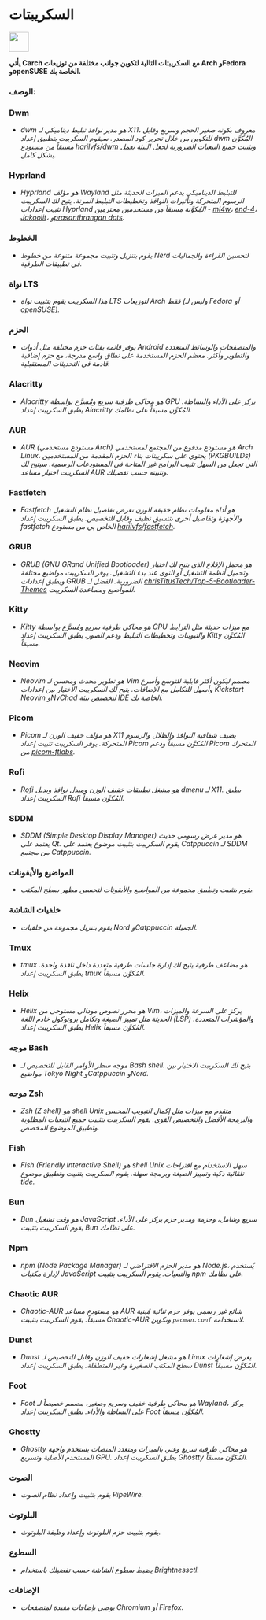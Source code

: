 # السكريبتات

<img src="https://cdn-icons-png.flaticon.com/128/3721/3721643.png" width="40" />

**يأتي Carch مع السكريبتات التالية لتكوين جوانب مختلفة من توزيعات Arch وFedora وopenSUSE الخاصة بك.**

### الوصف:

### Dwm
- *dwm هو مدير نوافذ تبليط ديناميكي لـ X11، معروف بكونه صغير الحجم وسريع وقابل للتكوين من خلال تحرير كود المصدر. سيقوم السكريبت بتطبيق إعداد dwm المُكوَّن مسبقاً من مستودع [harilvfs/dwm](https://github.com/harilvfs/dwm) وتثبيت جميع التبعيات الضرورية لجعل البيئة تعمل بشكل كامل.*

### Hyprland
- *Hyprland هو مؤلف Wayland للتبليط الديناميكي يدعم الميزات الحديثة مثل الرسوم المتحركة وتأثيرات النوافذ وتخطيطات التبليط المرنة. يتيح لك السكريبت تثبيت إعدادات Hyprland المُكوَّنة مسبقاً من مستخدمين محترمين - [ml4w](https://github.com/mylinuxforwork/dotfiles)، [end-4](https://github.com/end-4/dots-hyprland)، [Jakoolit](https://github.com/JaKooLit/Arch-Hyprland)، و[prasanthrangan dots](https://github.com/prasanthrangan/hyprdots).*

### الخطوط
- *يقوم بتنزيل وتثبيت مجموعة متنوعة من خطوط Nerd لتحسين القراءة والجماليات في تطبيقات الطرفية.*

### نواة LTS
- *هذا السكريبت يقوم بتثبيت نواة LTS لتوزيعات Arch فقط (وليس لـ Fedora أو openSUSE).*

### الحزم
- *يوفر قائمة بفئات حزم مختلفة مثل أدوات Android والمتصفحات والوسائط المتعددة والتطوير وأكثر. معظم الحزم المستخدمة على نطاق واسع مدرجة، مع حزم إضافية قادمة في التحديثات المستقبلية.*

### Alacritty
- *Alacritty هو محاكي طرفية سريع ومُسرَّع بواسطة GPU يركز على الأداء والبساطة. يطبق السكريبت إعداد Alacritty المُكوَّن مسبقاً على نظامك.*

### AUR
- *AUR (مستودع مستخدمي Arch) هو مستودع مدفوع من المجتمع لمستخدمي Arch Linux، يحتوي على سكريبتات بناء الحزم المقدمة من المستخدمين (PKGBUILDs) التي تجعل من السهل تثبيت البرامج غير المتاحة في المستودعات الرسمية. سيتيح لك السكريبت اختيار مساعد AUR وتثبيته حسب تفضيلك.*

### Fastfetch
- *Fastfetch هو أداة معلومات نظام خفيفة الوزن تعرض تفاصيل نظام التشغيل والأجهزة وتفاصيل أخرى بتنسيق نظيف وقابل للتخصيص. يطبق السكريبت إعداد fastfetch الخاص بي من مستودع [harilvfs/fastfetch](https://github.com/harilvfs/fastfetch).*

### GRUB
- *GRUB (GNU GRand Unified Bootloader) هو محمل الإقلاع الذي يتيح لك اختيار وتحميل أنظمة التشغيل أو النوى عند بدء التشغيل. يوفر السكريبت مواضيع مختلفة ويطبق إعدادات GRUB الضرورية. الفضل لـ [chrisTitusTech/Top-5-Bootloader-Themes](https://github.com/chrisTitusTech/Top-5-Bootloader-Themes) للمواضيع ومساعدة السكريبت.*

### Kitty
- *Kitty هو محاكي طرفية سريع ومُسرَّع بواسطة GPU مع ميزات حديثة مثل الترابط والتبويبات وتخطيطات التبليط ودعم الصور. يطبق السكريبت إعداد Kitty المُكوَّن مسبقاً.*

### Neovim
- *Neovim هو تطوير محدث ومحسن لـ Vim مصمم ليكون أكثر قابلية للتوسع وأسرع وأسهل للتكامل مع الإضافات. يتيح لك السكريبت الاختيار بين إعدادات Kickstart Neovim وNvChad لتخصيص بيئة IDE الخاصة بك.*

### Picom
- *Picom هو مؤلف خفيف الوزن لـ X11 يضيف شفافية النوافذ والظلال والرسوم المتحركة. يوفر السكريبت تثبيت إعداد Picom المُكوَّن مسبقاً ودعم Picom المتحرك من [picom-ftlabs](https://github.com/r0-zero/picom).*

### Rofi
- *Rofi هو مشغل تطبيقات خفيف الوزن ومبدل نوافذ وبديل dmenu لـ X11. يطبق السكريبت إعداد Rofi المُكوَّن مسبقاً.*

### SDDM
- *SDDM (Simple Desktop Display Manager) هو مدير عرض رسومي حديث يعتمد على Qt. يقوم السكريبت بتثبيت موضوع يعتمد على Catppuccin لـ SDDM من مجتمع Catppuccin.*

### المواضيع والأيقونات
- *يقوم بتثبيت وتطبيق مجموعة من المواضيع والأيقونات لتحسين مظهر سطح المكتب.*

### خلفيات الشاشة
- *يقوم بتنزيل مجموعة من خلفيات Nord وCatppuccin الجميلة.*

### Tmux
- *tmux هو مضاعف طرفية يتيح لك إدارة جلسات طرفية متعددة داخل نافذة واحدة. يطبق السكريبت إعداد tmux المُكوَّن مسبقاً.*

### Helix
- *Helix هو محرر نصوص مودالي مستوحى من Vim، يركز على السرعة والميزات الحديثة مثل تمييز الصيغة وتكامل بروتوكول خادم اللغة (LSP) والمؤشرات المتعددة. يطبق السكريبت إعداد Helix المُكوَّن مسبقاً.*

### موجه Bash
- *موجه سطر الأوامر القابل للتخصيص لـ Bash shell. يتيح لك السكريبت الاختيار بين مواضيع Tokyo Night وCatppuccin وNord.*

### موجه Zsh
- *Zsh (Z shell) هو shell Unix متقدم مع ميزات مثل إكمال التبويب المحسن والبرمجة الأفضل والتخصيص القوي. يقوم السكريبت بتثبيت جميع التبعيات المطلوبة وتطبيق الموضوع المخصص.*

### Fish
- *Fish (Friendly Interactive Shell) هو shell Unix سهل الاستخدام مع اقتراحات تلقائية ذكية وتمييز الصيغة وبرمجة سهلة. يقوم السكريبت بتثبيت وتطبيق موضوع [tide](https://github.com/IlanCosman/tide).*

### Bun
- *Bun هو وقت تشغيل JavaScript سريع وشامل، وحزمة ومدير حزم يركز على الأداء. يقوم السكريبت بتثبيت Bun على نظامك.*

### Npm
- *npm (Node Package Manager) هو مدير الحزم الافتراضي لـ Node.js، يُستخدم لإدارة مكتبات JavaScript والتبعيات. يقوم السكريبت بتثبيت npm على نظامك.*

### Chaotic AUR
- *Chaotic-AUR هو مستودع مساعد AUR شائع غير رسمي يوفر حزم ثنائية مُبنية مسبقاً. يقوم السكريبت بتثبيت Chaotic-AUR وتكوين `pacman.conf` لاستخدامه.*

### Dunst
- *Dunst هو مشغل إشعارات خفيف الوزن وقابل للتخصيص لـ Linux يعرض إشعارات سطح المكتب الصغيرة وغير المتطفلة. يطبق السكريبت إعداد Dunst المُكوَّن مسبقاً.*

### Foot
- *Foot هو محاكي طرفية خفيف وسريع وصغير، مصمم خصيصاً لـ Wayland، يركز على البساطة والأداء. يطبق السكريبت إعداد Foot المُكوَّن مسبقاً.*

### Ghostty
- *Ghostty هو محاكي طرفية سريع وغني بالميزات ومتعدد المنصات يستخدم واجهة المستخدم الأصلية وتسريع GPU. يطبق السكريبت إعداد Ghostty المُكوَّن مسبقاً.*

### الصوت
- *يقوم بتثبيت وإعداد نظام الصوت PipeWire.*

### البلوتوث
- *يقوم بتثبيت حزم البلوتوث وإعداد وظيفة البلوتوث.*

### السطوع
- *يضبط سطوع الشاشة حسب تفضيلك باستخدام Brightnessctl.*

### الإضافات
- *يوصي بإضافات مفيدة لمتصفحات Chromium أو Firefox.*